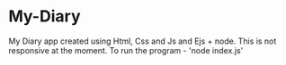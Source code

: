 # My-Diary
My Diary app created using Html, Css and Js and Ejs + node. This is not responsive at the moment.
To run the program - 'node index.js' 
